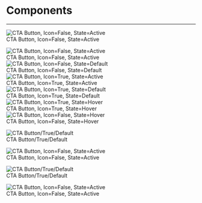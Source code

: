 
# Components

---

  
![CTA Button, Icon=False, State=Active](https://studio-assets.supernova.io/design-systems/18526/2e9c7752-e655-4316-85b8-8367ffa1a564.png)  
CTA Button, Icon=False, State=Active  


  
![CTA Button, Icon=False, State=Active](https://studio-assets.supernova.io/design-systems/18526/2e9c7752-e655-4316-85b8-8367ffa1a564.png)  
CTA Button, Icon=False, State=Active  
![CTA Button, Icon=False, State=Default](https://studio-assets.supernova.io/design-systems/18526/19cf1bb6-7ea6-473a-ad6a-6db80c459702.png)  
CTA Button, Icon=False, State=Default  
![CTA Button, Icon=True, State=Active](https://studio-assets.supernova.io/design-systems/18526/9a64372e-768b-4c00-a909-f0e6999bd807.png)  
CTA Button, Icon=True, State=Active  
![CTA Button, Icon=True, State=Default](https://studio-assets.supernova.io/design-systems/18526/e3fdf98a-4175-4723-9594-da3acbeb5279.png)  
CTA Button, Icon=True, State=Default  
![CTA Button, Icon=True, State=Hover](https://studio-assets.supernova.io/design-systems/18526/b9272c78-f823-4d9b-8a4f-bc2824f77b33.png)  
CTA Button, Icon=True, State=Hover  
![CTA Button, Icon=False, State=Hover](https://studio-assets.supernova.io/design-systems/18526/6e160b45-37a1-4056-bb7b-0539d00fd9f0.png)  
CTA Button, Icon=False, State=Hover  


  
![CTA Button/True/Default](https://studio-assets.supernova.io/design-systems/18526/922079e8-97c9-42a4-8c65-bed25f98dafa.png)  
CTA Button/True/Default  


  
![CTA Button, Icon=False, State=Active](https://studio-assets.supernova.io/design-systems/18526/2e9c7752-e655-4316-85b8-8367ffa1a564.png)  
CTA Button, Icon=False, State=Active  


  
![CTA Button/True/Default](https://studio-assets.supernova.io/design-systems/18526/922079e8-97c9-42a4-8c65-bed25f98dafa.png)  
CTA Button/True/Default  


  
![CTA Button, Icon=False, State=Active](https://studio-assets.supernova.io/design-systems/18526/2e9c7752-e655-4316-85b8-8367ffa1a564.png)  
CTA Button, Icon=False, State=Active  
